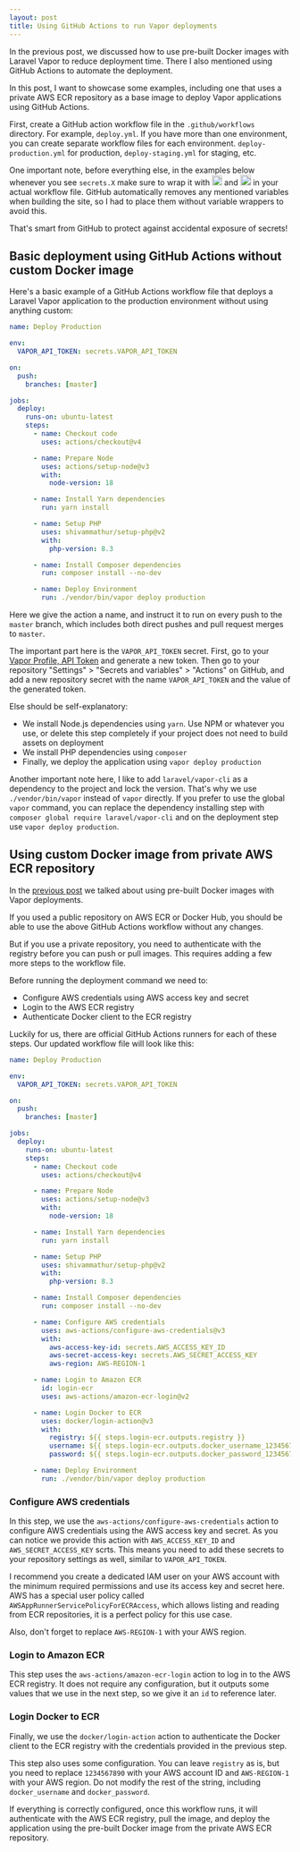 ```yaml
---
layout: post
title: Using GitHub Actions to run Vapor deployments
---
```


In the previous post, we discussed how to use pre-built Docker images with Laravel Vapor to reduce deployment time.
There I also mentioned using GitHub Actions to automate the deployment.

In this post, I want to showcase some examples, including one that uses a private AWS ECR repository as a base image to deploy Vapor applications using GitHub Actions.

<!--more-->

First, create a GitHub action workflow file in the `.github/workflows` directory.
For example, `deploy.yml`. If you have more than one environment, you can create separate workflow files for each environment.
`deploy-production.yml` for production, `deploy-staging.yml` for staging, etc.

One important note, before everything else, in the examples below whenever you see `secrets.X` make sure to wrap it with <img src="https://i.imgur.com/4vdxMuO.png" height="18" style="display:inline;margin:0"/> and <img src="https://i.imgur.com/oZXvoRU.png" height="19" style="display:inline;margin:0"/> in your actual workflow file.
GitHub automatically removes any mentioned variables when building the site, so I had to place them without variable wrappers to avoid this.

That's smart from GitHub to protect against accidental exposure of secrets!

## Basic deployment using GitHub Actions without custom Docker image

Here's a basic example of a GitHub Actions workflow file that deploys a Laravel Vapor application to the production environment without using anything custom:

```yaml
name: Deploy Production

env:
  VAPOR_API_TOKEN: secrets.VAPOR_API_TOKEN

on:
  push:
    branches: [master]

jobs:
  deploy:
    runs-on: ubuntu-latest
    steps:
      - name: Checkout code
        uses: actions/checkout@v4

      - name: Prepare Node
        uses: actions/setup-node@v3
        with:
          node-version: 18

      - name: Install Yarn dependencies
        run: yarn install

      - name: Setup PHP
        uses: shivammathur/setup-php@v2
        with:
          php-version: 8.3

      - name: Install Composer dependencies
        run: composer install --no-dev

      - name: Deploy Environment
        run: ./vendor/bin/vapor deploy production
```

Here we give the action a name, and instruct it to run on every push to the `master` branch, which includes both direct pushes and pull request merges to `master`.

The important part here is the `VAPOR_API_TOKEN` secret.
First, go to your [Vapor Profile, API Token](https://vapor.laravel.com/app/account/api-tokens) and generate a new token.
Then go to your repository "Settings" > "Secrets and variables" > "Actions" on GitHub, and add a new repository secret with the name `VAPOR_API_TOKEN` and the value of the generated token.

Else should be self-explanatory:

- We install Node.js dependencies using `yarn`. Use NPM or whatever you use, or delete this step completely if your project does not need to build assets on deployment
- We install PHP dependencies using `composer`
- Finally, we deploy the application using `vapor deploy production`

Another important note here, I like to add `laravel/vapor-cli` as a dependency to the project and lock the version. That's why we use `./vendor/bin/vapor` instead of `vapor` directly.
If you prefer to use the global `vapor` command, you can replace the dependency installing step with `composer global require laravel/vapor-cli` and on the deployment step use `vapor deploy production`.

## Using custom Docker image from private AWS ECR repository

In the [previous post](https://orkhan.dev/2024/02/06/using-pre-built-docker-images-with-laravel-vapor-to-reduce-deployment-time/) we talked about using pre-built Docker images with Vapor deployments.

If you used a public repository on AWS ECR or Docker Hub, you should be able to use the above GitHub Actions workflow without any changes.

But if you use a private repository, you need to authenticate with the registry before you can push or pull images. This requires adding a few more steps to the workflow file.

Before running the deployment command we need to:

- Configure AWS credentials using AWS access key and secret
- Login to the AWS ECR registry
- Authenticate Docker client to the ECR registry

Luckily for us, there are official GitHub Actions runners for each of these steps. Our updated workflow file will look like this:

```yaml
name: Deploy Production

env:
  VAPOR_API_TOKEN: secrets.VAPOR_API_TOKEN

on:
  push:
    branches: [master]

jobs:
  deploy:
    runs-on: ubuntu-latest
    steps:
      - name: Checkout code
        uses: actions/checkout@v4

      - name: Prepare Node
        uses: actions/setup-node@v3
        with:
          node-version: 18

      - name: Install Yarn dependencies
        run: yarn install

      - name: Setup PHP
        uses: shivammathur/setup-php@v2
        with:
          php-version: 8.3

      - name: Install Composer dependencies
        run: composer install --no-dev

      - name: Configure AWS credentials
        uses: aws-actions/configure-aws-credentials@v3
        with:
          aws-access-key-id: secrets.AWS_ACCESS_KEY_ID
          aws-secret-access-key: secrets.AWS_SECRET_ACCESS_KEY
          aws-region: AWS-REGION-1

      - name: Login to Amazon ECR
        id: login-ecr
        uses: aws-actions/amazon-ecr-login@v2

      - name: Login Docker to ECR
        uses: docker/login-action@v3
        with:
          registry: ${{ steps.login-ecr.outputs.registry }}
          username: ${{ steps.login-ecr.outputs.docker_username_1234567890_dkr_ecr_AWS-REGION-1_amazonaws_com }}
          password: ${{ steps.login-ecr.outputs.docker_password_1234567890_dkr_ecr_AWS-REGION-1_amazonaws_com }}

      - name: Deploy Environment
        run: ./vendor/bin/vapor deploy production
```

### Configure AWS credentials

In this step, we use the `aws-actions/configure-aws-credentials` action to configure AWS credentials using the AWS access key and secret.
As you can notice we provide this action with `AWS_ACCESS_KEY_ID` and `AWS_SECRET_ACCESS_KEY` scrts. This means you need to add these secrets to your repository settings as well, similar to `VAPOR_API_TOKEN`.

I recommend you create a dedicated IAM user on your AWS account with the minimum required permissions and use its access key and secret here.
AWS has a special user policy called `AWSAppRunnerServicePolicyForECRAccess`, which allows listing and reading from ECR repositories, it is a perfect policy for this use case.

Also, don't forget to replace `AWS-REGION-1` with your AWS region.

### Login to Amazon ECR

This step uses the `aws-actions/amazon-ecr-login` action to log in to the AWS ECR registry.
It does not require any configuration, but it outputs some values that we use in the next step, so we give it an `id` to reference later.

### Login Docker to ECR

Finally, we use the `docker/login-action` action to authenticate the Docker client to the ECR registry with the credentials provided in the previous step.

This step also uses some configuration.
You can leave `registry` as is, but you need to replace `1234567890` with your AWS account ID and `AWS-REGION-1` with your AWS region.
Do not modify the rest of the string, including `docker_username` and `docker_password`.

If everything is correctly configured, once this workflow runs, it will authenticate with the AWS ECR registry, pull the image, and deploy the application using the pre-built Docker image from the private AWS ECR repository.
